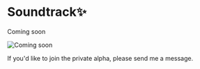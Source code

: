# Soundtrack✨

Coming soon

![Coming soon](https://github.com/matthew-gill/soundtrack/assets/31350541/dea6a545-a354-4821-9628-90ec13cb5352)

If you'd like to join the private alpha, please send me a message.
